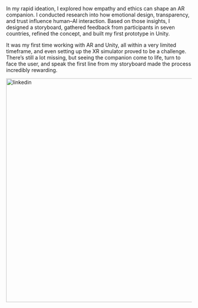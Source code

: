 In my rapid ideation, I explored how empathy and ethics can shape an AR companion. I conducted research into how emotional design, transparency, and trust influence human–AI interaction. Based on those insights, I designed a storyboard, gathered feedback from participants in seven countries, refined the concept, and built my first prototype in Unity. 

It was my first time working with AR and Unity, all within a very limited timeframe, and even setting up the XR simulator proved to be a challenge. There’s still a lot missing, but seeing the companion come to life, turn to face the user, and speak the first line from my storyboard made the process incredibly rewarding. 

<img width="1080" height="607" alt="linkedin" src="https://github.com/user-attachments/assets/05d28efb-a8fb-493a-a5b8-ae2b85247fa7" />
